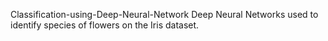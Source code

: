 Classification-using-Deep-Neural-Network
Deep Neural Networks used to identify species of flowers on the Iris dataset.
